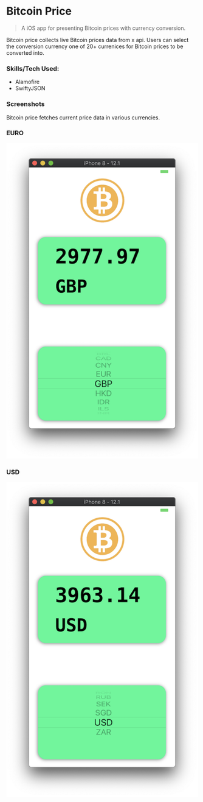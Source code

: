 # Bitcoin Price
> A iOS app for presenting Bitcoin prices with currency conversion. 

Bitcoin price collects live Bitcoin prices data from x api. Users can select the conversion currency one of 20+ currenices for Bitcoin prices to be converted into.  


### Skills/Tech Used:
* Alamofire
* SwiftyJSON


### Screenshots
Bitcoin price fetches current price data in various currencies.

### EURO
![alt text](https://github.com/yen936/Bitcoin-Price/blob/master/images/BTC-ERO.png)

### USD
![alt text](https://github.com/yen936/Bitcoin-Price/blob/master/images/BTC-USD.png)
